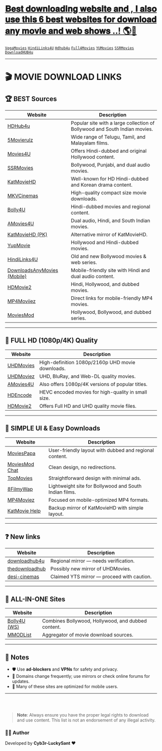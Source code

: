 <p align="center">
  <a href="#"><img src="http://readme-typing-svg.herokuapp.com?color=d1fa02&center=true&vCenter=true&multiline=false&lines=Download+movies+and+Web+Shows" alt="">
</p>

# 𝐁𝐞𝐬𝐭 𝐝𝐨𝐰𝐧𝐥𝐨𝐚𝐝𝐢𝐧𝐠 𝐰𝐞𝐛𝐬𝐢𝐭𝐞 𝐚𝐧𝐝 , 𝐈 𝐚𝐥𝐬𝐨 𝐮𝐬𝐞 𝐭𝐡𝐢𝐬 𝟔 𝐛𝐞𝐬𝐭 𝐰𝐞𝐛𝐬𝐢𝐭𝐞𝐬 𝐟𝐨𝐫 𝐝𝐨𝐰𝐧𝐥𝐨𝐚𝐝 𝐚𝐧𝐲 𝐦𝐨𝐯𝐢𝐞 𝐚𝐧𝐝 𝐰𝐞𝐛 𝐬𝐡𝐨𝐰𝐬 ..! 🌎💖
[`VegaMovies`](https://hdhub4u.sb/)
[`HindiLinks4U`](https://mkvcinemas.men/)
[`Hdhub4u`](https://bolly4u.study/)
[`Full4Movies`](https://www.full4movies.food/)
[`YUMovies`](https://mp4moviiez.com/)
[`SSRMovies`](https://ssrmovies.wf/)
[`DownloadHUB4u`](https://downloadhub4u.beer/)


---
# 🎬 MOVIE DOWNLOAD LINKS

## 🏆 **BEST Sources**

| Website | Description |
|--------|-------------|
| [HDHub4u](https://hdhub4u.sb/) | Popular site with a large collection of Bollywood and South Indian movies. |
| [5Movierulz](https://www.5movierulz.voto/) | Wide range of Telugu, Tamil, and Malayalam films. |
| [Movies4U](https://movies4u.lv/) | Offers Hindi-dubbed and original Hollywood content. |
| [SSRMovies](https://ssrmovies.social/) | Bollywood, Punjabi, and dual audio movies. |
| [KatMovieHD](https://katmoviehd.blue/) | Well-known for HD Hindi-dubbed and Korean drama content. |
| [MKVCinemas](https://mkvcinemas.men/) | High-quality compact size movie downloads. |
| [Bolly4U](https://bolly4u.study/) | Hindi-dubbed movies and regional content. |
| [AMovies4U](https://amovies4u.com/) | Dual audio, Hindi, and South Indian movies. |
| [KatMovieHD (PK)](https://katmoviehd.pk/) | Alternative mirror of KatMovieHD. |
| [YupMovie](https://yupmovie.com/) | Hollywood and Hindi-dubbed movies. |
| [HindiLinks4U](https://hindilinks4u.repair/) | Old and new Bollywood movies & web series. |
| [DownloadsAnyMovies (Mobile)](https://www.downloads-anymovies.co/mobile/) | Mobile-friendly site with Hindi and dual audio content. |
| [HDMovie2](https://hdmovie2.st/) | Hindi, Hollywood, and dubbed movies. |
| [MP4Moviiez](https://mp4moviiez.com/) | Direct links for mobile-friendly MP4 movies. |
| [MoviesMod](https://moviesmod.org.in/) | Hollywood, Bollywood, and dubbed series. |

---

## 🎥 **FULL HD (1080p/4K) Quality**

| Website | Description |
|--------|-------------|
| [UHDMovies](https://uhdmovies.email/) | High-definition 1080p/2160p UHD movie downloads. |
| [UHDMoviez](https://uhdmoviez.com/) | UHD, BluRay, and Web-DL quality movies. |
| [AMovies4U](https://amovies4u.com/) | Also offers 1080p/4K versions of popular titles. |
| [HDEncode](https://hdencode.org/) | HEVC encoded movies for high-quality in small size. |
| [HDMovie2](https://hdmovie2.st/) | Offers Full HD and UHD quality movie files. |

---

## 🧩 **SIMPLE UI & Easy Downloads**

| Website | Description |
|--------|-------------|
| [MoviesPapa](https://moviespapa.golf/) | User-friendly layout with dubbed and regional content. |
| [MoviesMod Chat](https://moviesmod.chat/) | Clean design, no redirections. |
| [TopMovies](https://topmovies.rodeo/) | Straightforward design with minimal ads. |
| [8FilmyWap](https://www.8filmywap.net/) | Lightweight site for Bollywood and South Indian films. |
| [MP4Moviez](https://www.mp4moviez.blue/) | Focused on mobile-optimized MP4 formats. |
| [KatMovie Help](https://katmovie.helpsarkari.com/) | Backup mirror of KatMovieHD with simple layout. |

---

## ❓ **New links**

| Website | Description |
|--------|-------------|
| [downloadhub4u](https://downloadhub4u.beer/) | Regional mirror — needs verification. |
| [thedownloadhub](https://thedownloadhub.me/) | Possibly new mirror of UHDMovies. |
| [desi-cinemas](https://desi-cinemas.tv/) | Claimed YTS mirror — proceed with caution. |

---

## 🔗 **ALL-IN-ONE Sites**

| Website | Description |
|--------|-------------|
| [Bolly4U (WS)](https://bolly4u.ws/) | Combines Bollywood, Hollywood, and dubbed content. |
| [MMODList](https://mmodlist.com/) | Aggregator of movie download sources. |

---

## 📌 Notes

- 🛡️ Use **ad-blockers** and **VPNs** for safety and privacy.
- 🔁 Domains change frequently; use mirrors or check online forums for updates.
- 📱 Many of these sites are optimized for mobile users.

---
<br>

<!--
#### New link 
1. https://zinkmovies.cfd/
2. https://vegamoviese.wtf/
3. https://www.vegamovies-nl.quest/
-->
<br>

> **Note**: Always ensure you have the proper legal rights to download and use content. This list is not an endorsement of any illegal activity.

### 👨‍💻 Author  
Developed by **Cyb3r-LuckySant** ❤️  


